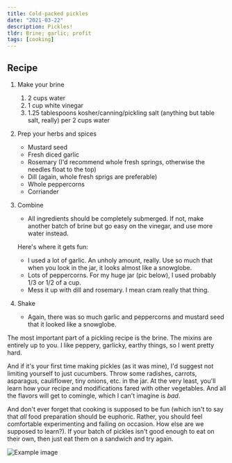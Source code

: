```yaml
---
title: Cold-packed pickles
date: "2021-03-22"
description: Pickles!
tldr: Brine; garlic; profit
tags: [cooking]
---
```


## Recipe

1. Make your brine
    1. 2 cups water
    2. 1 cup white vinegar
    3. 1.25 tablespoons kosher/canning/pickling salt (anything but table salt, really) per 2 cups water

2. Prep your herbs and spices
    - Mustard seed
    - Fresh diced garlic
    - Rosemary (I'd recommend whole fresh springs, otherwise the needles float to the top)
    - Dill (again, whole fresh sprigs are preferable)
    - Whole peppercorns
    - Corriander

3. Combine
    - All ingredients should be completely submerged. If not, make another batch of brine but go easy on the vinegar, and use more water instead.

    Here's where it gets fun:
   - I used a lot of garlic. An unholy amount, really. Use so much that when you look in the jar, it looks almost like a snowglobe.
   - Lots of peppercorns. For my huge jar (pic below), I used probably 1/3 or 1/2 of a cup.
   - Mess it up with dill and rosemary. I mean cram really that thing.

4. Shake
    - Again, there was so much garlic and peppercorns and mustard seed that it looked like a snowglobe.

The most important part of a pickling recipe is the brine. The mixins are entirely up to you. I like peppery, garlicky, earthy things,
so I went pretty hard.

And if it's your first time making pickles (as it was mine), I'd suggest not limiting yourself to just cucumbers. Throw some
radishes, carrots, asparagus, cauliflower, tiny onions, etc. in the jar. At the very least, you'll learn how your recipe and modifications
fared with other vegetables. And all the flavors will get to comingle, which I can't imagine is _bad_.

And don't ever forget that cooking is supposed to be fun (which isn't to say that _all_ food preparation should be euphoric. Rather, you 
should feel comfortable experimenting and failing on occasion. How else are we supposed to learn?). If your batch of pickles isn't good enough to eat on their own,
then just eat them on a sandwich and try again.

![Example image](/static/pickles.jpg)